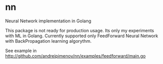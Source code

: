 # nn
Neural Network implementation in Golang

This package is not ready for production usage. Its only my experiments with ML in Golang.
Currently supported only FeedForward Neural Network with BackPropagation learning algorythm.

See example in http://github.com/andreipimenov/nn/examples/feedforward/main.go